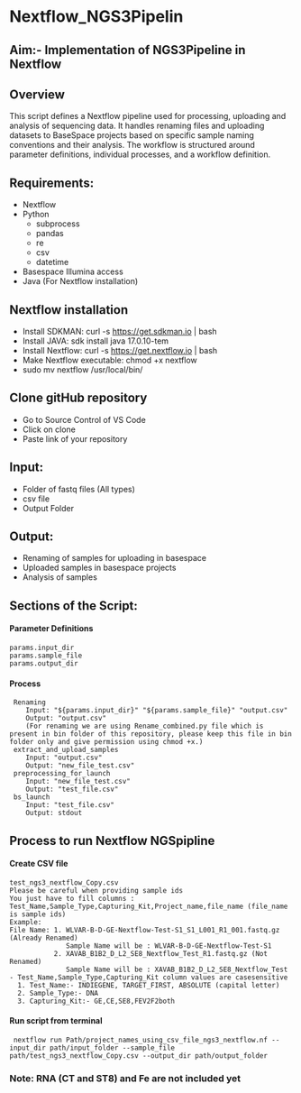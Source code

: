 # Nextflow_NGS3Pipelin 
## Aim:- Implementation of NGS3Pipeline in Nextflow 
## Overview 
This script defines a Nextflow pipeline used for processing, uploading and analysis of sequencing data. It handles renaming files and uploading datasets to BaseSpace projects based on specific sample naming conventions and their analysis. The workflow is structured around parameter definitions, individual processes, and a workflow definition. 
## Requirements: 
  * Nextflow
  * Python
    * subprocess
    * pandas
    * re
    * csv
    * datetime 
  * Basespace Illumina access
  * Java (For Nextflow installation)
## Nextflow installation
  * Install SDKMAN:
      curl -s https://get.sdkman.io | bash
  * Install JAVA:
      sdk install java 17.0.10-tem
  * Install Nextflow:
      curl -s https://get.nextflow.io | bash
  * Make Nextflow executable:
      chmod +x nextflow
  * sudo mv nextflow /usr/local/bin/
## Clone gitHub repository
   - Go to Source Control of VS Code
   - Click on clone
   - Paste link of your repository 
## Input:
  * Folder of fastq files (All types)
  * csv file
  * Output Folder
## Output:
  * Renaming of samples for uploading in basespace
  * Uploaded samples in basespace projects
  * Analysis of samples
## Sections of the Script:
#### Parameter Definitions
    params.input_dir 
    params.sample_file 
    params.output_dir 
####  Process
     Renaming 
        Input: "${params.input_dir}" "${params.sample_file}" "output.csv" 
        Output: "output.csv" 
        (For renaming we are using Rename_combined.py file which is present in bin folder of this repository, please keep this file in bin folder only and give permission using chmod +x.) 
     extract_and_upload_samples 
        Input: "output.csv" 
        Output: "new_file_test.csv" 
     preprocessing_for_launch  
        Input: "new_file_test.csv" 
        Output: "test_file.csv" 
     bs_launch   
        Input: "test_file.csv" 
        Output: stdout 
## Process to run Nextflow NGSpipline
 #### Create CSV file
    test_ngs3_nextflow_Copy.csv 
    Please be careful when providing sample ids
    You just have to fill columns : Test_Name,Sample_Type,Capturing_Kit,Project_name,file_name (file_name is sample ids)
    Example:
    File Name: 1. WLVAR-B-D-GE-Nextflow-Test-S1_S1_L001_R1_001.fastq.gz (Already Renamed)
                  Sample Name will be : WLVAR-B-D-GE-Nextflow-Test-S1
               2. XAVAB_B1B2_D_L2_SE8_Nextflow_Test_R1.fastq.gz (Not Renamed)
                  Sample Name will be : XAVAB_B1B2_D_L2_SE8_Nextflow_Test
    - Test_Name,Sample_Type,Capturing_Kit column values are casesensitive
      1. Test_Name:- INDIEGENE, TARGET_FIRST, ABSOLUTE (capital letter)
      2. Sample_Type:- DNA
      3. Capturing_Kit:- GE,CE,SE8,FEV2F2both
  #### Run script from terminal
     nextflow run Path/project_names_using_csv_file_ngs3_nextflow.nf --input_dir path/input_folder --sample_file path/test_ngs3_nextflow_Copy.csv --output_dir path/output_folder
  ### Note: RNA (CT and ST8) and Fe are not included yet




    
    

     
    
    

    
